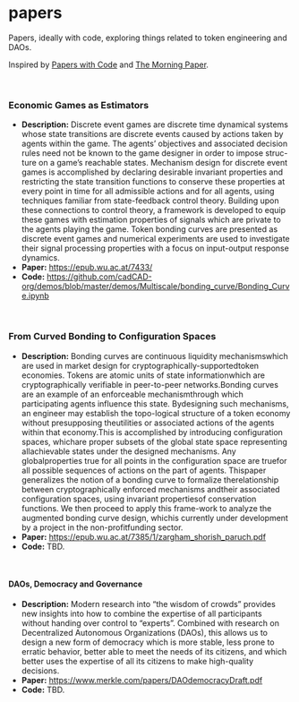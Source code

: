 # papers

Papers, ideally with code, exploring things related to token engineering and DAOs.

Inspired by [Papers with Code](https://paperswithcode.com/) and [The Morning Paper](https://blog.acolyer.org/about/).

<br />

### Economic Games as Estimators

- **Description:** Discrete event games are discrete time dynamical systems whose state transitions are discrete events caused by actions taken by agents within the game. The agents’ objectives and associated decision rules need not be known to the game designer in order to impose struc- ture on a game’s reachable states. Mechanism design for discrete event games is accomplished by declaring desirable invariant properties and restricting the state transition functions to conserve these properties at every point in time for all admissible actions and for all agents, using techniques familiar from state-feedback control theory. Building upon these connections to control theory, a framework is developed to equip these games with estimation properties of signals which are private to the agents playing the game. Token bonding curves are presented as discrete event games and numerical experiments are used to investigate their signal processing properties with a focus on input-output response dynamics.
- **Paper:** https://epub.wu.ac.at/7433/
- **Code:** https://github.com/cadCAD-org/demos/blob/master/demos/Multiscale/bonding_curve/Bonding_Curve.ipynb

<br />

### From Curved Bonding to Configuration Spaces

- **Description:** Bonding curves are continuous liquidity mechanismswhich are used in market design for cryptographically-supportedtoken  economies.  Tokens  are  atomic  units  of  state  informationwhich are cryptographically verifiable in peer-to-peer networks.Bonding  curves  are  an  example  of  an  enforceable  mechanismthrough   which   participating   agents   influence   this   state.   Bydesigning such mechanisms, an engineer may establish the topo-logical  structure  of  a  token  economy  without  presupposing  theutilities or associated actions of the agents within that economy.This is accomplished by introducing configuration spaces, whichare  proper  subsets  of  the  global  state  space  representing  allachievable  states  under  the  designed  mechanisms.  Any  globalproperties true for all points in the configuration space are truefor  all  possible  sequences  of  actions  on  the  part  of  agents.  Thispaper generalizes the notion of a bonding curve to formalize therelationship between cryptographically enforced mechanisms andtheir  associated  configuration  spaces,  using  invariant  propertiesof conservation functions. We then proceed to apply this frame-work  to  analyze  the  augmented  bonding  curve  design,  whichis  currently  under  development  by  a  project  in  the  non-profitfunding  sector.
- **Paper:** https://epub.wu.ac.at/7385/1/zargham_shorish_paruch.pdf
- **Code:** TBD.

<br />

#### DAOs, Democracy and Governance

- **Description:** Modern research into “the wisdom of crowds” provides new insights into how to combine the expertise of all participants without handing over control to “experts”. Combined with research on Decentralized Autonomous Organizations (DAOs), this allows us to design a new form of democracy which is more stable, less prone to erratic behavior, better able to meet the needs of its citizens, and which better uses the expertise of all its citizens to make high-quality decisions.
- **Paper:** https://www.merkle.com/papers/DAOdemocracyDraft.pdf
- **Code:** TBD.

<br />
